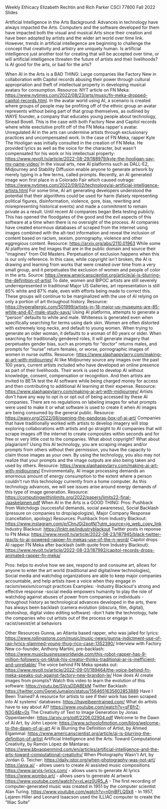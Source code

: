 Weekly Ethicacy
Elizabeth Rechtin and Rich Parker
CSCI 77800 Fall 2022
Slides

Artificial Intelligence in the Arts
Background:
Advances in technology have always impacted the Arts. Computers and the software developed for them have impacted both the visual and musical Arts since their creation and have been adopted by artists and the wider art world over time link. However, trends in artificial intellegence are beginning to challenge the concept that creativity and artistry are uniquely human. Is artificial intelligence just another tool for creating that will be accepted over time, or will artificial intelligence threaten the future of artists and their livelihoods? Is AI good for the arts, or bad for the arts?

When AI in the Arts is a BAD THING:
Large companies like Factory New in collaboration with Capitol records abusing their power through cultural appropriation and theft of intellectual property in developing musical avatars for consumption. Resource: NYT article on FN Meka: https://www.nytimes.com/2022/08/23/arts/music/fn-meka-dropped-capitol-records.html.
In the avatar world using AI, a scenario is created where groups of people may be profiting off of the ethnic group an avatar represents without being part of that group themselves, as outlined by WAYE founder, a company that educates young people about technology, Sinead Bovell. This is the case with both Factory New and Capitol records where white exectutive profit off of the FN Meka rapper's avatar.
Unregulated AI in the arts can undermine artists through exclusionary practices and uncompensated work. In the case of FN Meka, rapper Kyle The Hooligan was initially consulted in the creation of FN Meka. He provided lyrics as well as the voice for the character, but wasn't compensated for his work or his intellectual property: https://www.revolt.tv/article/2022-08-29/188979/kyle-the-hooligan-say-my-name-video/
In the visual arts, new AI platforms such as DALL-E2, Midjourney and Stability Diffusion enable anyone to generate artwork by merely typing in a few terms, called prompts. Recently, an AI generated image won first place in a Colorado Fair which caused outrage: https://www.nytimes.com/2022/09/02/technology/ai-artificial-intelligence-artists.html
For some time, AI art generating developers understood the potential that their algorithms could be used for harm (falsely representing political figures, disinformation, violence, gore, bias, rewriting and misrepresenting historical events) and made a commitment to remain private as a result. Until recent AI companies began Beta testing publicly. This has opened the floodgates of the good and the evil aspects of this software at a time when there is no oversight of the process.
AI companies have created enormous databases of scraped from the internet using images combined with the alt-text information and reveal the inclusion of content based on racism, sexism, pornography, violence and other eggregious content. Resource: https://arxiv.org/abs/2110.01963
While some AI platforms are fed images that are in the public domain and source their "imagines" from Old Masters. Perpetuation of exclusion happens when this is our only reference. In this case, while copyright isn't broken, the AI is drawing and learning from works that were created over time from a very small group, and it perpetuates the exclusion of women and people of color in the arts. Source: https://www.americanscientist.org/article/ai-is-blurring-the-definition-of-artist
To date, women and BIPOC artists are still severely underrepresented in traditional Major US Galleries, art representation is still 85% white and 87% male, even with efforts being made to correct this. These groups will continue to be marginalized with the use of AI relying on only a portion of art throughout history. Resource: https://hyperallergic.com/501999/artists-in-18-major-us-museums-are-85-white-and-87-male-study-says/
Using AI platforms, attempts to generate a “person” defaults to white and male. Whiteness is generated even when specifically searching for terms using dark skin. Women are often distorted with extremely long necks, and default to young women. When trying to generate an older woman, it defaults to a woman of 80 years or older. When searching for traditionally gendered roles, it will generate imagery that perpetuates gender bias, such as prompts for “doctor” returns males, and prompts for “nurse” return females, or worse, pornographic images of women in nurse outfits. Resource: https://www.slaphappylarry.com/making-ai-art-with-midjourney/
AI like Midjourney source any images over the past 100 years, current artists included who have developed an online presence as part of their livelihoods. Their work is used to develop AI without knowledge, consent, compensation or recognition. And then artists are invited to BETA test the AI software while being charged money for access and then contributing to additional AI learning at their expense. Resource: https://www.slaphappylarry.com/making-ai-art-with-midjourney/
Artists don't have any way to opt in or opt out of being accessed by these AI companies. There are no regulations on labeling images for what prompts were used to make it or what software is used to create it when AI images are being consumed by the general public. Resource: https://waxy.org/2022/08/opening-the-pandoras-box-of-ai-art/
Companies that have traditionally worked with artists to develop imagery will stop exploring collaborations with artists and go straight to AI companies that will scrape images off the internet to create composites within seconds and for free or very little cost to the companies.
What about copyright? What about plagiarism? Using this AI technology, you are scraping images and/or prompts from others without their permission, you have the capacity to claim those images as your own. By using the technology, you also may not realize that your prompts and the image outputs are also being taken and used by others. Resource: https://www.slaphappylarry.com/making-ai-art-with-midjourney/
Environmentally, AI image processing demands an enormous amount of energy consumption to the extent where a person couldn't run this technology currently from a home computer. As this technology advances, we will see issues arise around energy demands of this type of image generation. Resource: https://computingwithinlimits.org/2022/papers/limits22-final-Jaaskelainen.pdf
When AI in the Arts is a GOOD THING:
Pros: Pushback from Watchdogs (successful demands, social awareness), Social Backlash (pressure on companies to drop/apologize), Major Company Response (cancellation, apology) Resources: Pushback from Industry Blackout: https://www.instagram.com/p/ChnJGi2potN/?utm_source=ig_web_copy_link Industry Blackout: https://linktr.ee/industryblackout Twitter posts in reponse to FN Meka: https://www.revolt.tv/article/2022-08-23/187945/black-twitter-reacts-to-ai-powered-rapper-fn-mekas-use-of-the-n-word/ Capitol drops AI rapper FN Meka after backlash (with quote from Industry Blackout): https://www.revolt.tv/article/2022-08-23/187992/capitol-records-drops-animated-rapper-fn-meka/

Pros: helps to evolve how we see, respond to and consume art, allows for anyone to enter the art world (traditional and digital/new technologies), Social media and watchdog organizations are able to keep major companies accountable, and help artists have a voice when they engage in racism/sexism/corrupt practices Examples: -Industry Blackout's strong and effective response -social media empowers humanity to play the role of watchdog against abuses of power from companies or individuals -throughout history as technological advances developed in the arts, there has always been backlash (camera evolution (obscura, film, digital), photoshop, digital video editing software) -don't hate the technology, hate the companies who cut artists out of the process or engage in racist/sexist/et al behaviors

Other Resources
Gunna, an Atlanta based rapper, who was jailed for lyrics: https://www.rollingstone.com/music/music-news/gunna-indictment-use-of-rap-lyrics-slammed-young-thug-rico-case-1352390/
Interview with Factory New co-founder, Anthony Martini, pre-backlash: https://www.musicbusinessworldwide.com/this-robot-rapper-has-9-million-followers-on-tiktok-his-creator-thinks-traditional-ar-is-inefficient-and-unreliable/
The voice behind FN Meka speaks out: https://www.revolt.tv/article/2022-09-01/189464/the-voice-behind-fn-meka-speaks-out-against-factory-new-brandon-le/
How does AI create images from prompts? Watch this video to learn the evolution of this software: https://youtu.be/SVcsDDABEkM
Twitter Backlash: https://twitter.com/GenelJumalon/status/1564651635602853889
Have I Been Trained? A resource for artists to see if their work has been scraped into AI systems' databases: https://haveibeentrained.com/
What do artists have to say about AI? https://www.youtube.com/watch?v=sFBfrZ-N3G4&t=0s
The Creativity of Text to Image Generation by Jonas Oppenlaender: https://arxiv.org/pdf/2206.02904.pdf
Welcome to the Dawn of AI Art, by John Lepore: https://www.schoolofmotion.com/blog/welcome-to-the-dawn-of-ai-art
AI is Blurring the Definition of Artist, by Ahmed Elgammal: https://www.americanscientist.org/article/ai-is-blurring-the-definition-of-artist
Artificial Intelligence and the Arts: Toward Computational Creativity, by Ramón López de Mántaras: https://www.bbvaopenmind.com/en/articles/artificial-intelligence-and-the-arts-toward-computational-creativity/
When Photography Wasn't Art, by Jordan G. Teicher: https://daily.jstor.org/when-photography-was-not-art/
https://aiva.ai/ - allows users to create AI assisted music compositions
https://www.jarvis-lyrics.com/ - allows users to generate AI lyrics
https://www.wombo.art/ - allows users to generate AI artwork
https://www.youtube.com/watch?v=xLwjz0UR5_A - The first recording of computer-generated music was created in 1951 by the computer scientist Alan Turing.
https://www.youtube.com/watch?v=n0njBFLQSk8 - In 1957, Lejaren Hiller and Leonard Isaacson used the ILLIAC computer to create the “Illiac Suite”
